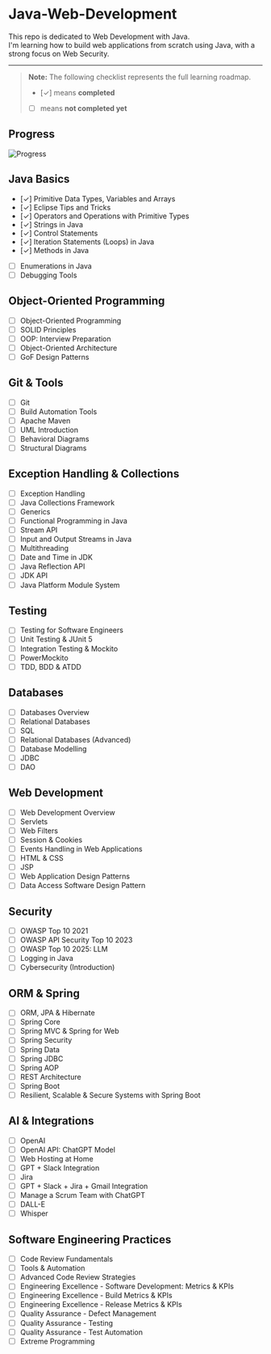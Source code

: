 # Java-Web-Development
This repo is dedicated to Web Development with Java.  
I'm learning how to build web applications from scratch using Java, with a strong focus on Web Security.

---
> **Note:** The following checklist represents the full learning roadmap.  
> - [✓] means **completed**  
> - [ ] means **not completed yet**

## Progress  
![Progress](https://img.shields.io/badge/Progress-8%25-brightgreen)

## Java Basics
- [✓] Primitive Data Types, Variables and Arrays  
- [✓] Eclipse Tips and Tricks  
- [✓] Operators and Operations with Primitive Types  
- [✓] Strings in Java  
- [✓] Control Statements  
- [✓] Iteration Statements (Loops) in Java  
- [✓] Methods in Java  
- [ ] Enumerations in Java  
- [ ] Debugging Tools  

## Object-Oriented Programming
- [ ] Object-Oriented Programming  
- [ ] SOLID Principles  
- [ ] OOP: Interview Preparation  
- [ ] Object-Oriented Architecture  
- [ ] GoF Design Patterns  

## Git & Tools
- [ ] Git  
- [ ] Build Automation Tools  
- [ ] Apache Maven  
- [ ] UML Introduction  
- [ ] Behavioral Diagrams  
- [ ] Structural Diagrams  

## Exception Handling & Collections
- [ ] Exception Handling  
- [ ] Java Collections Framework  
- [ ] Generics  
- [ ] Functional Programming in Java  
- [ ] Stream API  
- [ ] Input and Output Streams in Java  
- [ ] Multithreading  
- [ ] Date and Time in JDK  
- [ ] Java Reflection API  
- [ ] JDK API  
- [ ] Java Platform Module System  

## Testing
- [ ] Testing for Software Engineers  
- [ ] Unit Testing & JUnit 5  
- [ ] Integration Testing & Mockito  
- [ ] PowerMockito  
- [ ] TDD, BDD & ATDD  

## Databases
- [ ] Databases Overview  
- [ ] Relational Databases  
- [ ] SQL  
- [ ] Relational Databases (Advanced)  
- [ ] Database Modelling  
- [ ] JDBC  
- [ ] DAO  

## Web Development
- [ ] Web Development Overview  
- [ ] Servlets  
- [ ] Web Filters  
- [ ] Session & Cookies  
- [ ] Events Handling in Web Applications  
- [ ] HTML & CSS  
- [ ] JSP  
- [ ] Web Application Design Patterns  
- [ ] Data Access Software Design Pattern  

## Security
- [ ] OWASP Top 10 2021  
- [ ] OWASP API Security Top 10 2023  
- [ ] OWASP Top 10 2025: LLM  
- [ ] Logging in Java  
- [ ] Cybersecurity (Introduction)

## ORM & Spring
- [ ] ORM, JPA & Hibernate  
- [ ] Spring Core  
- [ ] Spring MVC & Spring for Web  
- [ ] Spring Security  
- [ ] Spring Data  
- [ ] Spring JDBC  
- [ ] Spring AOP  
- [ ] REST Architecture  
- [ ] Spring Boot  
- [ ] Resilient, Scalable & Secure Systems with Spring Boot  

## AI & Integrations
- [ ] OpenAI  
- [ ] OpenAI API: ChatGPT Model  
- [ ] Web Hosting at Home  
- [ ] GPT + Slack Integration  
- [ ] Jira  
- [ ] GPT + Slack + Jira + Gmail Integration  
- [ ] Manage a Scrum Team with ChatGPT  
- [ ] DALL-E  
- [ ] Whisper  

## Software Engineering Practices
- [ ] Code Review Fundamentals  
- [ ] Tools & Automation  
- [ ] Advanced Code Review Strategies  
- [ ] Engineering Excellence - Software Development: Metrics & KPIs  
- [ ] Engineering Excellence - Build Metrics & KPIs  
- [ ] Engineering Excellence - Release Metrics & KPIs  
- [ ] Quality Assurance - Defect Management  
- [ ] Quality Assurance - Testing  
- [ ] Quality Assurance - Test Automation  
- [ ] Extreme Programming  
